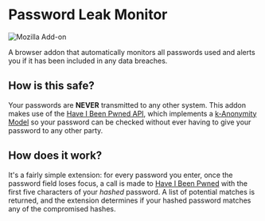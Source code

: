 # Password Leak Monitor

![Mozilla Add-on](https://img.shields.io/amo/dw/password-leak-monitor.svg)

A browser addon that automatically monitors all passwords used and alerts you if it has been included in any data breaches.

## How is this safe?

Your passwords are **NEVER** transmitted to any other system. This addon makes use of the [Have I Been Pwned API](https://haveibeenpwned.com/API/), which implements a [k-Anonymity Model](https://en.wikipedia.org/wiki/K-anonymity) so your password can be checked without ever having to give your password to any other party.

## How does it work?

It's a fairly simple extension: for every password you enter, once the password field loses focus, a call is made to [Have I Been Pwned](https://haveibeenpwned.com/API/v2#PwnedPasswords) with the first five characters of your _hashed_ password. A list of potential matches is returned, and the extension determines if your hashed password matches any of the compromised hashes.
